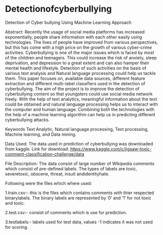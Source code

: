 # Detectionofcyberbullying
Detection of Cyber bullying Using Machine Learning Approach

Abstract: Recently the usage of social media platforms has increased exponentially, people share information with each other easily using technologies. The lives of people have improved from various perspectives, but this has come with a high price on the growth of various cyber-crime activities. Cyberbullying is one of the major issues which is faced by most of the children and teenagers. This could increase the risk of anxiety, sleep deprivation, and depression to a great extent and can also hamper their mental health and lifestyle. Detection of such activities on the basis of various text analysis and Natural language processing could help us tackle them. This paper focuses on, available data sources, different feature extraction and different multi-label classifiers used in the detection of cyberbullying. The aim of the project is to improve the detection of cyberbullying content so that youngsters could use social media network freely. With the help of text analytics, meaningful information about the text could be obtained and natural language processing helps us to interact with the computer and human language.  Combining both the technologies with the help of a machine learning algorithm can help us in predicting different cyberbullying attacks.

Keywords Text Analytic, Natural language processing, Text processing, Machine learning, and Data mining.

Data Used: The data used in prediction of cyberbullying was downloaded from kaggle. 
Link for download: https://www.kaggle.com/c/jigsaw-toxic-comment-classification-challenge/data

File Description: The data consist of large number of Wikipedia comments which consist of pre-defined  labels.   The  types  of  labels  are  toxic,  severetoxic,  obscene,  threat,  insult  andidentityhate.

Following were the files which where used:

1.train.csv:- this is the files which contains comments with thier respected binarylabels.  The binary labels are represented by ’0’ and ’1’ for not toxic and toxic.

2.test.csv:- consist of comments which is use for prediction.

3.testlabels:- labels used for test data, values -1 indicates it was not used for scoring.
